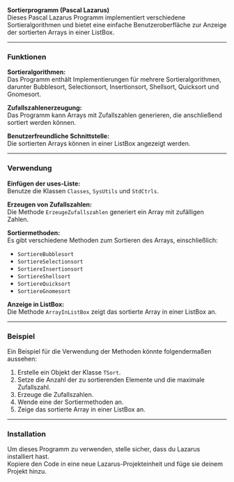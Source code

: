 
**Sortierprogramm (Pascal Lazarus)**  
Dieses Pascal Lazarus Programm implementiert verschiedene Sortieralgorithmen und bietet eine einfache Benutzeroberfläche zur Anzeige der sortierten Arrays in einer ListBox.

---

### **Funktionen**  

**Sortieralgorithmen:**  
Das Programm enthält Implementierungen für mehrere Sortieralgorithmen, darunter Bubblesort, Selectionsort, Insertionsort, Shellsort, Quicksort und Gnomesort.

**Zufallszahlenerzeugung:**  
Das Programm kann Arrays mit Zufallszahlen generieren, die anschließend sortiert werden können.

**Benutzerfreundliche Schnittstelle:**  
Die sortierten Arrays können in einer ListBox angezeigt werden.

---

### **Verwendung**  

**Einfügen der uses-Liste:**  
Benutze die Klassen `Classes`, `SysUtils` und `StdCtrls`.

**Erzeugen von Zufallszahlen:**  
Die Methode `ErzeugeZufallszahlen` generiert ein Array mit zufälligen Zahlen.

**Sortiermethoden:**  
Es gibt verschiedene Methoden zum Sortieren des Arrays, einschließlich:  
- `SortiereBubblesort`  
- `SortiereSelectionsort`  
- `SortiereInsertionsort`  
- `SortiereShellsort`  
- `SortiereQuicksort`  
- `SortiereGnomesort`

**Anzeige in ListBox:**  
Die Methode `ArrayInListBox` zeigt das sortierte Array in einer ListBox an.

---

### **Beispiel**  

Ein Beispiel für die Verwendung der Methoden könnte folgendermaßen aussehen:  
1. Erstelle ein Objekt der Klasse `TSort`.  
2. Setze die Anzahl der zu sortierenden Elemente und die maximale Zufallszahl.  
3. Erzeuge die Zufallszahlen.  
4. Wende eine der Sortiermethoden an.  
5. Zeige das sortierte Array in einer ListBox an.

---

### **Installation**  

Um dieses Programm zu verwenden, stelle sicher, dass du Lazarus installiert hast.  
Kopiere den Code in eine neue Lazarus-Projekteinheit und füge sie deinem Projekt hinzu.

